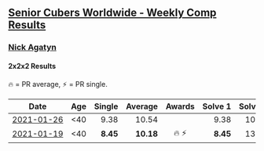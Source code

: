 <style>table {white-space: nowrap;}</style>

## [Senior Cubers Worldwide - Weekly Comp Results](/scw-comp/results/)
### [Nick Agatyn](README.md)
#### 2x2x2 Results

<span style="white-space: nowrap;">🔥 = PR average</span>, <span style="white-space: nowrap;">⚡ = PR single</span>.

| Date | Age | Single | Average | Awards | Solve 1 | Solve 2 | Solve 3 | Solve 4 | Solve 5 | Video |
| :--: | :--: | --: | --: | :--: | --: | --: | --: | --: | --: | :-- |
| [2021-01-26](../../results/2021-01-26/222.md) | <40 | 9.38 | 10.54 |  | 9.38 | 10.18 | 9.56 | 12.09 | 11.87 | [Desktop](https://www.facebook.com/757743227/videos/10160923486128228) / [Mobile](https://m.facebook.com/757743227/videos/10160923486128228) |
| [2021-01-19](../../results/2021-01-19/222.md) | <40 | **8.45** | **10.18** | 🔥 ⚡ | **8.45** | 13.25 | 11.55 | 8.69 | 10.30 | [Desktop](https://www.facebook.com/757743227/videos/10160878481133228) / [Mobile](https://m.facebook.com/757743227/videos/10160878481133228) |


<!-- Global site tag (gtag.js) - Google Analytics -->
<script async src="https://www.googletagmanager.com/gtag/js?id=UA-86348435-3"></script>
<script>window.dataLayer = window.dataLayer || []; function gtag() {dataLayer.push(arguments);} gtag('js', new Date()); gtag('config', 'UA-86348435-3');</script>
